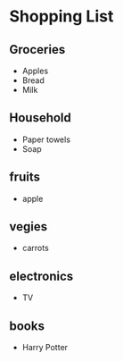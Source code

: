 # Shopping List

## Groceries
- Apples
- Bread
- Milk

## Household
- Paper towels
- Soap

## fruits
- apple

## vegies
- carrots

## electronics
- TV

## books
- Harry Potter